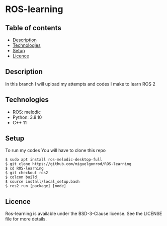 # ROS-learning

## Table of contents
* [Description](#description)
* [Technologies](#technologies)
* [Setup](#setup)
* [Licence](#licence)

## Description
In this branch I will upload my attempts and codes I make to learn ROS 2

## Technologies
* ROS: melodic
* Python: 3.8.10
* C++ 11

## Setup
To run my codes You will have to clone this repo
```
$ sudo apt install ros-melodic-desktop-full
$ git clone https://github.com/miguelgonrod/ROS-learning
$ cd ROS-learning
$ git checkout ros2
$ colcon build
$ source install/local_setup.bash
$ ros2 run [package] [node]
```

## Licence
Ros-learning is available under the BSD-3-Clause license. See the LICENSE file for more details.

